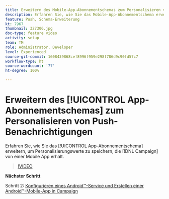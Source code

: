 ```yaml
---
title: Erweitern des Mobile-App-Abonnementschemas zum Personalisieren von Push-Benachrichtigungen
description: Erfahren Sie, wie Sie das Mobile-App-Abonnementschema erweitern, um Personalisierungswerte speichern zu können, die Campaign von einer Mobile App erhält.
feature: Push, Schema-Erweiterung
kt: 7967
thumbnail: 327306.jpg
doc-type: feature video
activity: setup
team: TM
role: Administrator, Developer
level: Experienced
source-git-commit: 1608439868cef8996f959e298f786d9c90fd57c7
workflow-type: ht
source-wordcount: '77'
ht-degree: 100%

---
```



# Erweitern des [!UICONTROL App-Abonnementschemas] zum Personalisieren von Push-Benachrichtigungen

Erfahren Sie, wie Sie das [!UICONTROL App-Abonnementschema] erweitern, um Personalisierungswerte zu speichern, die [!DNL Campaign] von einer Mobile App erhält.

>[!VIDEO](https://video.tv.adobe.com/v/327306?quality=12)

**Nächster Schritt**

Schritt 2: [Konfigurieren eines Android™-Service und Erstellen einer Android™-Mobile-App in Campaign](/help/tutorial-get-started-with-push-notifications-for-android/configure-an-android-service-in-campaign.md)
